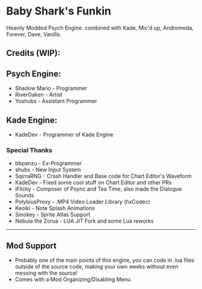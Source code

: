 # Baby Shark's Funkin
Heavily Modded Psych Engine. combined with Kade, Mic'd up, Andromeda, Forever, Dave, Vanilla.

## Credits (WIP):

## Psych Engine:
* Shadow Mario - Programmer
* RiverOaken - Artist
* Yoshubs - Assistant Programmer

## Kade Engine:
* KadeDev - Programmer of Kade Engine

### Special Thanks
* bbpanzu - Ex-Programmer
* shubs - New Input System
* SqirraRNG - Crash Handler and Base code for Chart Editor's Waveform
* KadeDev - Fixed some cool stuff on Chart Editor and other PRs
* iFlicky - Composer of Psync and Tea Time, also made the Dialogue Sounds
* PolybiusProxy - .MP4 Video Loader Library (hxCodec)
* Keoiki - Note Splash Animations
* Smokey - Sprite Atlas Support
* Nebula the Zorua - LUA JIT Fork and some Lua reworks
_____________________________________

## Mod Support
* Probably one of the main points of this engine, you can code in .lua files outside of the source code, making your own weeks without even messing with the source!
* Comes with a Mod Organizing/Disabling Menu.